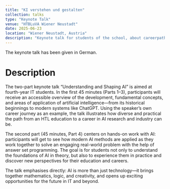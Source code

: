 ```yaml
---
title: "KI verstehen und gestalten"
collection: talks
type: "Keynote Talk"
venue: "HTBLuVA Wiener Neustadt"
date: 2025-06-23
location: "Wiener Neustadt, Austria"
description: "Keynote talk for students of the school, about careerpaths, understanding of AI, and applications of ASP"
---
```

The keynote talk has been given in German.

# Description

The two-part keynote talk “Understanding and Shaping AI” is aimed at fourth-year IT students. In the first 45 minutes (Parts 1–3), participants will receive an accessible overview of the development, fundamental concepts, and areas of application of artificial intelligence—from its historical beginnings to modern systems like ChatGPT. Using the speaker’s own career journey as an example, the talk illustrates how diverse and practical the path from an HTL education to a career in AI research and industry can be.

The second part (45 minutes, Part 4) centers on hands-on work with AI: participants will get to see how modern AI methods are applied as they work together to solve an engaging real-world problem with the help of answer set programming. The goal is for students not only to understand the foundations of AI in theory, but also to experience them in practice and discover new perspectives for their education and careers.

The talk emphasises directly: AI is more than just technology—it brings together mathematics, logic, and creativity, and opens up exciting opportunities for the future in IT and beyond.
